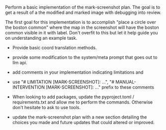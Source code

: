Perform a basic implementation of the mark-screenshot plan. The goal is to get a result of a the modified and marked image with debugging into review.

The first goal for this implementation is to accomplish "place a circle over the boston common" where the map in the screenshot will have the boston common visible in it with label. Don't overfit to this but let it help guide you on understanding an example task.

- Provide basic coord translation methods.

- provide some modification to the system/meta prompt that goes out to llm api.

- add comments in your implementation indicating limitations and 
- use "# LIMITATION [MARK-SCREENSHOT]: ...", "# MANUAL-INTERVENTION [MARK-SCREENSHOT]: ..." prefix to these comments


- When looking to add packages, update the pyproject.toml / requirements.txt and allow me to perform the commands. Otherwise don't hesitate to ask to use tools. 

- update the mark-screenshot plan with a new section detailing the choices you made and future updates that could altered or improved.